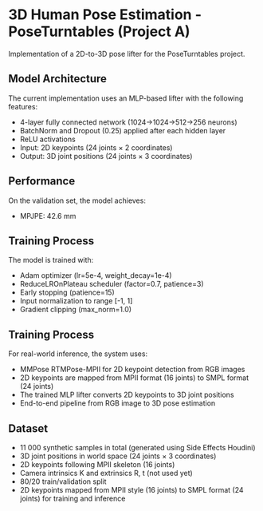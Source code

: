 # 3D Human Pose Estimation - PoseTurntables (Project A)

Implementation of a 2D-to-3D pose lifter for the PoseTurntables project.

## Model Architecture

The current implementation uses an MLP-based lifter with the following features:
- 4-layer fully connected network (1024→1024→512→256 neurons)
- BatchNorm and Dropout (0.25) applied after each hidden layer
- ReLU activations
- Input: 2D keypoints (24 joints × 2 coordinates)
- Output: 3D joint positions (24 joints × 3 coordinates)

## Performance

On the validation set, the model achieves:
- MPJPE: 42.6 mm

## Training Process

The model is trained with:
- Adam optimizer (lr=5e-4, weight_decay=1e-4)
- ReduceLROnPlateau scheduler (factor=0.7, patience=3)
- Early stopping (patience=15)
- Input normalization to range [-1, 1]
- Gradient clipping (max_norm=1.0)

## Training Process

For real-world inference, the system uses:
- MMPose RTMPose-MPII for 2D keypoint detection from RGB images
- 2D keypoints are mapped from MPII format (16 joints) to SMPL format (24 joints)
- The trained MLP lifter converts 2D keypoints to 3D joint positions
- End-to-end pipeline from RGB image to 3D pose estimation

## Dataset

- 11 000 synthetic samples in total (generated using Side Effects Houdini)
- 3D joint positions in world space (24 joints × 3 coordinates)
- 2D keypoints following MPII skeleton (16 joints)
- Camera intrinsics K and extrinsics R, t (not used yet)
- 80/20 train/validation split
- 2D keypoints mapped from MPII style (16 joints) to SMPL format (24 joints) for training and inference